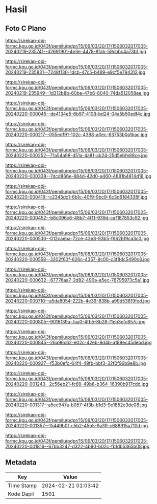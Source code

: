 # Hasil

## Foto C Plano

https://sirekap-obj-formc.kpu.go.id/043f/pemilu/pdpr/15/06/03/20/17/1506032017005-20240219-235741--d2691901-4e3e-4478-8fab-59cbbc4a73b1.jpg

https://sirekap-obj-formc.kpu.go.id/043f/pemilu/pdpr/15/06/03/20/17/1506032017005-20240219-235831--7248f130-1dcb-47c5-b489-e9cf5e794312.jpg

https://sirekap-obj-formc.kpu.go.id/043f/pemilu/pdpr/15/06/03/20/17/1506032017005-20240219-235949--1d312b8b-60be-47b6-8040-74da512058ee.jpg

https://sirekap-obj-formc.kpu.go.id/043f/pemilu/pdpr/15/06/03/20/17/1506032017005-20240220-000045--de4134e5-6b97-4108-bd24-04a5b50edf4c.jpg

https://sirekap-obj-formc.kpu.go.id/043f/pemilu/pdpr/15/06/03/20/17/1506032017005-20240220-000217--055edf91-102c-4398-a0ec-63753b0a1bac.jpg

https://sirekap-obj-formc.kpu.go.id/043f/pemilu/pdpr/15/06/03/20/17/1506032017005-20240220-000252--71a54a98-d51a-4a81-ab24-25d5ebfe88ce.jpg

https://sirekap-obj-formc.kpu.go.id/043f/pemilu/pdpr/15/06/03/20/17/1506032017005-20240220-000338--7dcd866e-884d-42d0-a460-4881b4814d18.jpg

https://sirekap-obj-formc.kpu.go.id/043f/pemilu/pdpr/15/06/03/20/17/1506032017005-20240220-000416--c2345dc1-6b1c-40f9-9bc9-6c3d6184338f.jpg

https://sirekap-obj-formc.kpu.go.id/043f/pemilu/pdpr/15/06/03/20/17/1506032017005-20240220-000452--b6c096c6-48b7-4f11-939d-caf187853c92.jpg

https://sirekap-obj-formc.kpu.go.id/043f/pemilu/pdpr/15/06/03/20/17/1506032017005-20240220-000530--012caeba-72ce-43e8-93b5-f662b19ca3c0.jpg

https://sirekap-obj-formc.kpu.go.id/043f/pemilu/pdpr/15/06/03/20/17/1506032017005-20240220-000558--3202f60f-626c-4357-8c00-c3f8dc5490c8.jpg

https://sirekap-obj-formc.kpu.go.id/043f/pemilu/pdpr/15/06/03/20/17/1506032017005-20240220-000632--67776aa7-2d82-490a-a5ec-76795973c5a1.jpg

https://sirekap-obj-formc.kpu.go.id/043f/pemilu/pdpr/15/06/03/20/17/1506032017005-20240220-000710--a5da8054-222b-4e39-838b-a99d53819fed.jpg

https://sirekap-obj-formc.kpu.go.id/043f/pemilu/pdpr/15/06/03/20/17/1506032017005-20240220-000805--9016f39a-7aa0-4fb5-8b28-f1eb3efc657c.jpg

https://sirekap-obj-formc.kpu.go.id/043f/pemilu/pdpr/15/06/03/20/17/1506032017005-20240220-000845--26a96c62-e02c-42eb-8d4b-a189ec45debd.jpg

https://sirekap-obj-formc.kpu.go.id/043f/pemilu/pdpr/15/06/03/20/17/1506032017005-20240220-000927--f53b0efc-64f4-49fb-bbf3-32f0f96b9e8b.jpg

https://sirekap-obj-formc.kpu.go.id/043f/pemilu/pdpr/15/06/03/20/17/1506032017005-20240220-001243--2c56eb21-fc89-49b8-b364-16390b917cdd.jpg

https://sirekap-obj-formc.kpu.go.id/043f/pemilu/pdpr/15/06/03/20/17/1506032017005-20240220-001317--a5ec947a-b057-4f3b-b1d3-9e1852e3de08.jpg

https://sirekap-obj-formc.kpu.go.id/043f/pemilu/pdpr/15/06/03/20/17/1506032017005-20240220-001357--15449b0f-c5b2-45b5-9a39-c688915a710d.jpg

https://sirekap-obj-formc.kpu.go.id/043f/pemilu/pdpr/15/06/03/20/17/1506032017005-20240220-001816--67bb3247-d322-4b90-b02c-fb1db5365b08.jpg


## Metadata

| Key        | Value               |
| ---------- | ------------------- |
| Time Stamp | 2024-02-21 01:03:42 |
| Kode Dapil | 1501                |



